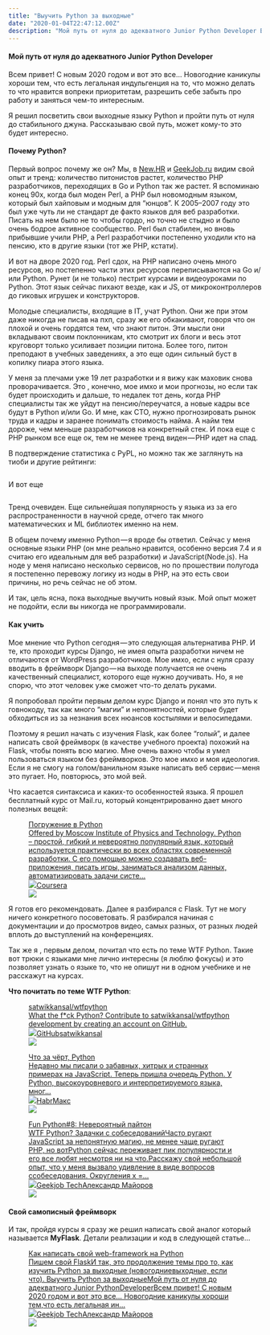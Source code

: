 ```yaml
---
title: "Выучить Python за выходные"
date: "2020-01-04T22:47:12.00Z"
description: "Мой путь от нуля до адекватного Junior Python Developer Всем привет! С новым 2020 годом и вот это все… Новогодние каникулы хорош"
---
```


<h4 id="-junior-python-developer">Мой путь от нуля до адекватного Junior Python Developer</h4><p>Всем привет! С новым 2020 годом и вот это все… Новогодние каникулы хороши тем, что есть легальная индульгенция на то, что можно делать то что нравится вопреки приоритетам, разрешить себе забыть про работу и заняться чем-то интересным.</p><p>Я решил посветить свои выходные языку Python и пройти путь от нуля до стабильного джуна. Рассказываю свой путь, может кому-то это будет интересно.</p><h4 id="-python">Почему Python?</h4><p>Первый вопрос почему же он? Мы, в <a href="https://newhr.ru/" rel="noopener noreferrer">New.HR</a> и <a href="https://geekjob.ru/" rel="noopener noreferrer">GeekJob.ru</a> видим свой опыт и тренд: количество питонистов растет, количество PHP разработчиков, переходящих в Go и Python так же растет. Я вспоминаю конец 90х, когда был моден Perl, а PHP был новомодным языком, который был хайповым и модным для “юнцов”. К 2005–2007 году это был уже чуть ли не стандарт де факто языков для веб разработки. Писать на нем было не то чтобы гордо, но точно не стыдно и было очень бодрое активное сообщество. Perl был стабилен, но вновь прибывшие учили PHP, а Perl разработчики постепенно уходили кто на пенсию, кто в другие языки (тот же PHP, кстати).</p><p>И вот на дворе 2020 год. Perl сдох, на PHP написано очень много ресурсов, но постепенно части этих ресурсов переписываются на Go и/или Python. Рунет (и не только) пестрит курсами и видеоуроками по Python. Этот язык сейчас пихают везде, как и JS, от микроконтроллеров до гиковых игрушек и конструкторов.</p><p>Молодые специалисты, входящие в IT, учат Python. Они же при этом даже никогда не писав на пхп, сразу же его обкакивают, говоря что он плохой и очень гордятся тем, что знают питон. Эти мысли они вкладывают своим поклонникам, кто смотрит их блоги и весь этот круговорт только усиливает позиции питона. Более того, питон преподают в учебных заведениях, а это еще один сильный буст в копилку пиара этого языка.</p><p>У меня за плечами уже 19 лет разработки и я вижу как маховик снова проворачивается. Это , конечно, мое имхо и мои прогнозы, но если так будет происходить и дальше, то недалек тот день, когда PHP специалисты так же уйдут на пенсию/переучатся, а новые кадры все будут в Python и/или Go. И мне, как СТО, нужно прогнозировать рынок труда и кадры и заранее понимать стоимость найма. А найм тем дороже, чем меньше разработчиков на конкретный стек. И пока еще с PHP рынком все еще ок, тем не менее тренд виден — PHP идет на спад.</p><p>В подтверждение статистика с PyPL, но можно так же заглянуть на тиоби и другие рейтинги:</p><figure class="kg-card kg-image-card"><img src="https://cdn-images-1.medium.com/max/800/1*CjxVdgsu-5V0xlDq_TKKcw.png" class="kg-image" alt></figure><p>И вот еще</p><figure class="kg-card kg-image-card"><img src="https://cdn-images-1.medium.com/max/800/1*esKzN_-aJy4N1hpXfNgasA.png" class="kg-image" alt></figure><p>Тренд очевиден. Еще сильнейшая популярность у языка из за его распространенности в научной среде, отчего так много математических и ML библиотек именно на нем.</p><p>В общем почему именно Python — я вроде бы ответил. Сейчас у меня основные языки PHP (он мне реально нравится, особенно версия 7.4 и я считаю его идеальным для веб разработки) и JavaScript(Node.js). На ноде у меня написано несколько сервисов, но по прошествии полугода я постепенно перевожу логику из ноды в PHP, на это есть свои причины, но речь сейчас не об этом.</p><p>И так, цель ясна, пока выходные выучить новый язык. Мой опыт может не подойти, если вы никогда не программировали.</p><h4 id="-">Как учить</h4><p>Мое мнение что Python сегодня — это следующая альтернатива PHP. И те, кто проходит курсы Django, не имея опыта разработки ничем не отличаются от WordPress разработчиков. Мое имхо, если с нуля сразу вводить в фреймворк Django — на выходе получается не очень качественный специалист, которого еще нужно доучивать. Но, я не спорю, что этот человек уже сможет что-то делать руками.</p><p>Я попробовал пройти первым делом курс Django и понял что это путь к говнокоду, так как много “магии” и непонятностей, которые будет обходиться из за незнания всех нюансов костылями и велосипедами.</p><p>Поэтому я решил начать с изучения Flask, как более “голый”, и далее написать свой фреймворк (в качестве учебного проекта) похожий на Flask, чтобы понять всю магию. Мне очень важно чтобы я умел пользоваться языком без фреймворков. Это мое имхо и моя идеология. Если я не смогу на голом/ванильном языке написать веб сервис — меня это пугает. Но, повторюсь, это мой вей.</p><p>Что касается синтаксиса и каких-то особенностей языка. Я прошел бесплатный курс от Mail.ru, который концентрированно дает много полезных вещей:</p><figure class="kg-card kg-bookmark-card"><a class="kg-bookmark-container" href="https://www.coursera.org/learn/diving-in-python"><div class="kg-bookmark-content"><div class="kg-bookmark-title">Погружение в Python</div><div class="kg-bookmark-description">Offered by Moscow Institute of Physics and Technology. Python – простой, гибкий и невероятно популярный язык, который используется практически во всех областях современной разработки. С его помощью можно создавать веб-приложения, писать игры, заниматься анализом данных, автоматизировать задачи систе…</div><div class="kg-bookmark-metadata"><img class="kg-bookmark-icon" src="https://d3njjcbhbojbot.cloudfront.net/web/images/favicons/icon-194x194.png"><span class="kg-bookmark-author">Coursera</span></div></div><div class="kg-bookmark-thumbnail"><img src="https://s3.amazonaws.com/coursera_assets/meta_images/generated/XDP/XDP~COURSE!~diving-in-python/XDP~COURSE!~diving-in-python.jpeg"></div></a></figure><p>Я готов его рекомендовать. Далее я разбирался с Flask. Тут не могу ничего конкретного посоветовать. Я разбирался начиная с документации и до просмотров видео, самых разных, от разных людей вплоть до выступлений на конференциях.</p><p>Так же я , первым делом, почитал что есть по теме WTF Python. Такие вот трюки с языками мне лично интересны (я люблю фокусы) и это позволяет узнать о языке то, что не опишут ни в одном учебнике и не расскажут на курсах.</p><p><strong><strong>Что почитать по теме WTF Python</strong></strong>:</p><figure class="kg-card kg-bookmark-card"><a class="kg-bookmark-container" href="https://github.com/satwikkansal/wtfpython"><div class="kg-bookmark-content"><div class="kg-bookmark-title">satwikkansal/wtfpython</div><div class="kg-bookmark-description">What the f*ck Python? Contribute to satwikkansal/wtfpython development by creating an account on GitHub.</div><div class="kg-bookmark-metadata"><img class="kg-bookmark-icon" src="https://github.githubassets.com/favicons/favicon.svg"><span class="kg-bookmark-author">GitHub</span><span class="kg-bookmark-publisher">satwikkansal</span></div></div><div class="kg-bookmark-thumbnail"><img src="https://avatars1.githubusercontent.com/u/10217535?s&#x3D;400&amp;v&#x3D;4"></div></a></figure><figure class="kg-card kg-bookmark-card"><a class="kg-bookmark-container" href="https://habr.com/ru/company/mailru/blog/337364/"><div class="kg-bookmark-content"><div class="kg-bookmark-title">Что за чёрт, Python</div><div class="kg-bookmark-description">Недавно мы писали о забавных, хитрых и странных примерах на JavaScript. Теперь пришла очередь Python. У Python, высокоуровневого и интерпретируемого языка, мног...</div><div class="kg-bookmark-metadata"><img class="kg-bookmark-icon" src="https://dr.habracdn.net/habr/5f5100b3/images/apple-touch-icon.png"><span class="kg-bookmark-author">Habr</span><span class="kg-bookmark-publisher">Макс</span></div></div><div class="kg-bookmark-thumbnail"><img src="https://habr.com/share/publication/337364/3c1d8e9ef4bd03caba132b1011ce62c5/?v&#x3D;1"></div></a></figure><figure class="kg-card kg-bookmark-card"><a class="kg-bookmark-container" href="/fun-python-8/"><div class="kg-bookmark-content"><div class="kg-bookmark-title">Fun Python#8: Невероятный пайтон</div><div class="kg-bookmark-description">WTF Python? Задачки с собеседованийЧасто ругают JavaScript за непонятную магию, не менее чаще ругают PHP, но вотPython сейчас переживает пик популярности и его все любят несмотря ни на что.Расскажу свой небольшой опыт, что у меня вызвало удивление в виде вопросов ссобеседования. Округления x &#x3D;…</div><div class="kg-bookmark-metadata"><img class="kg-bookmark-icon" src="https://tech.geekjob.ru/favicon.png"><span class="kg-bookmark-author">Geekjob Tech</span><span class="kg-bookmark-publisher">Александр Майоров</span></div></div><div class="kg-bookmark-thumbnail"><img src="https://tech.geekjob.ruhttps://raw.githubusercontent.com/geekjob/gatsby-starter-blog/main/content/images/2020/04/1_s2HXNt7Gr9XdPftSAlRT_Q.jpeg"></div></a></figure><h4 id="--1">Свой самописный фреймворк</h4><p>И так, пройдя курсы я сразу же решил написать свой аналог который называется <strong><strong>MyFlask</strong></strong>. Детали реализации и код в следующей статье…</p><figure class="kg-card kg-bookmark-card"><a class="kg-bookmark-container" href="/pishem-svoy-web-framework-na-python-flask/"><div class="kg-bookmark-content"><div class="kg-bookmark-title">Как написать свой web-framework на Python</div><div class="kg-bookmark-description">Пишем свой FlaskИ так, это продолжение темы про то, как изучить Python за выходные (новогодниевыходные, если что). Выучить Python за выходныеМой путь от нуля до адекватного Junior PythonDeveloperВсем привет! С новым 2020 годом и вот это все… Новогодние каникулы хороши тем,что есть легальная ин…</div><div class="kg-bookmark-metadata"><img class="kg-bookmark-icon" src="https://tech.geekjob.ru/favicon.png"><span class="kg-bookmark-author">Geekjob Tech</span><span class="kg-bookmark-publisher">Александр Майоров</span></div></div><div class="kg-bookmark-thumbnail"><img src="https://www.gravatar.com/avatar/8f8f604430a6a2116749fad87c9c86d5?s&#x3D;250&amp;d&#x3D;mm&amp;r&#x3D;x"></div></a></figure>


